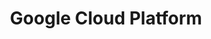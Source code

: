 ---
title: "Google Cloud Platform"
simple_list: false
description: |
    GCP Guides - Google Cloud is cloud platform operated by Google.
---